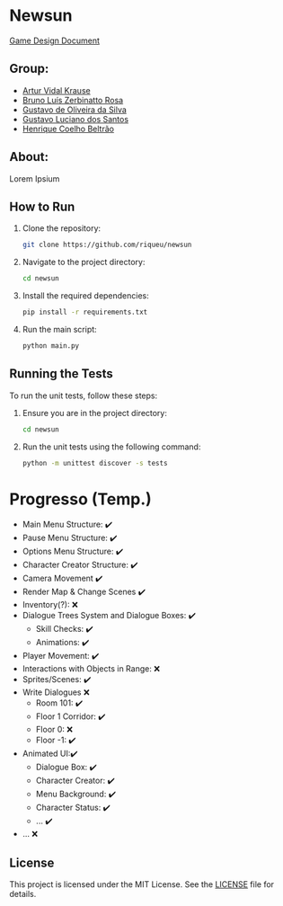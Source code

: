 # Newsun

[Game Design Document](gdd/newsun.md)

## Group:
- [Artur Vidal Krause](https://github.com/arturvidalkrause)
- [Bruno Luís Zerbinatto Rosa](https://github.com/Brunikito)
- [Gustavo de Oliveira da Silva](https://github.com/GuOliv2306)
- [Gustavo Luciano dos Santos](https://github.com/gstavol)
- [Henrique Coelho Beltrão](https://github.com/riqueu)

## About:

Lorem Ipsium

## How to Run

1. Clone the repository:
    ```bash
    git clone https://github.com/riqueu/newsun
    ```
2. Navigate to the project directory:
    ```bash
    cd newsun
    ```
3. Install the required dependencies:
    ```bash
    pip install -r requirements.txt
    ```
4. Run the main script:
    ```bash
    python main.py
    ```
## Running the Tests

To run the unit tests, follow these steps:

1. Ensure you are in the project directory:
    ```bash
    cd newsun
    ```

2. Run the unit tests using the following command:
    ```bash
    python -m unittest discover -s tests
    ```

# Progresso (Temp.)

- Main Menu Structure: ✔️
- Pause Menu Structure: ✔️
- Options Menu Structure: ✔️
- Character Creator Structure: ✔️
- Camera Movement ✔️
- Render Map & Change Scenes ✔️
- Inventory(?): ❌
- Dialogue Trees System and Dialogue Boxes: ✔️
    - Skill Checks: ✔️
    - Animations: ✔️
- Player Movement: ✔️
- Interactions with Objects in Range: ❌
- Sprites/Scenes: ✔️
- Write Dialogues ❌
    - Room 101: ✔️
    - Floor 1 Corridor: ✔️
    - Floor 0: ❌
    - Floor -1: ✔️
- Animated UI:✔️
    - Dialogue Box: ✔️
    - Character Creator: ✔️
    - Menu Background: ✔️
    - Character Status: ✔️
    - ... ✔️
- ... ❌

## License

This project is licensed under the MIT License. See the [LICENSE](LICENSE) file for details.